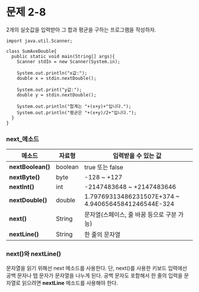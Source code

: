 # 문제 2-8
2개의 실숫값을 입력받아 그 합과 평균을 구하는 프로그램을 작성하자.
```
import java.util.Scanner;

class SumAveDouble{
  public static void main(String[] args){
    Scanner stdIn = new Scanner(System.in);

    System.out.println("x값:");
    double x = stdin.nextDouble();

    System.out.print("y값:");
    double y = stdin.nextDouble();

    System.out.println("합계는 "+(x+y)+"입니다.");     
    System.out.println("평균은 "+(x+y)/2+"입니다.");
  }
}
```

###  next_메소드


|메소드|자료형|입력받을 수 있는 값|
|---|---|---|
|**nextBoolean()**|boolean|true 또는 false|
|**nextByte()**|byte|-128 ~ +127|
|**nextInt()**|int|-2147483648 ~ +2147483646|
|**nextDouble()**|double|1.79769313486231507E+374 ~ 4.94065645841246544E-324|
|**next()**|String|문자열(스페이스, 줄 바꿈 등으로 구분 가능)|
|**nextLine()**|String|한 줄의 문자열|

### next()와 nextLine()
문자열을 읽기 위해선 next 메소드를 사용한다. 단, next()를 사용한 키보드 입력에선 공백 문자나 탭 문자가 문자열을 나누게 된다. 공백 문자도 포함해서 한 줄의 입력을 문자열로 읽으려면 **nextLine** 메소드를 사용해야 한다. 

